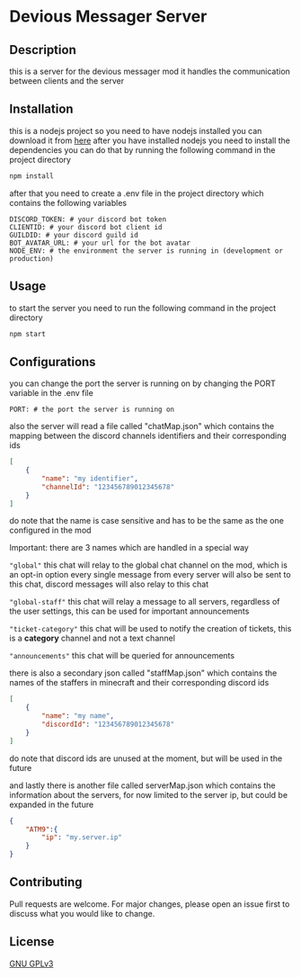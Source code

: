 # Devious Messager Server

## Description

this is a server for the devious messager mod
it handles the communication between clients and the server

## Installation
this is a nodejs project so you need to have nodejs installed
you can download it from [here](https://nodejs.org/en/download/)
after you have installed nodejs you need to install the dependencies
you can do that by running the following command in the project directory
```bash
npm install
```
after that you need to create a .env file in the project directory which contains the following variables
```env
DISCORD_TOKEN: # your discord bot token
CLIENTID: # your discord bot client id
GUILDID: # your discord guild id
BOT_AVATAR_URL: # your url for the bot avatar
NODE_ENV: # the environment the server is running in (development or production)
```

## Usage
to start the server you need to run the following command in the project directory
```bash
npm start
```

## Configurations
you can change the port the server is running on by changing the PORT variable in the .env file
```env
PORT: # the port the server is running on
```
also the server will read a file called "chatMap.json" which contains the mapping between the discord channels
identifiers and their corresponding ids

```json
[
    {
        "name": "my identifier",
        "channelId": "123456789012345678"
    }
]
```
do note that the name is case sensitive and has to be the same as the one configured in the mod

Important: there are 3 names which are handled in a special way

``"global"`` this chat will relay to the global chat channel on the mod, which is an opt-in option
every single message from every server will also be sent to this chat, discord messages will also relay to this chat

``"global-staff"`` this chat will relay a message to all servers, regardless of the user settings, this can be used for important announcements

``"ticket-category"`` this chat will be used to notify the creation of tickets, this is a **category** channel and not a text channel

``"announcements"`` this chat will be queried for announcements

there is also a secondary json called "staffMap.json" which contains the names of the staffers in minecraft and their corresponding discord ids

```json
[
    {
        "name": "my name",
        "discordId": "123456789012345678"
    }
]
```

do note that discord ids are unused at the moment, but will be used in the future

and lastly there is another file called serverMap.json which contains the information about the servers, for now limited to the server ip, but could be expanded in the future

```json
{
    "ATM9":{
        "ip": "my.server.ip"
    }
}
```

## Contributing
Pull requests are welcome. For major changes, please open an issue first to discuss what you would like to change.

## License
[GNU GPLv3](https://choosealicense.com/licenses/gpl-3.0/)
